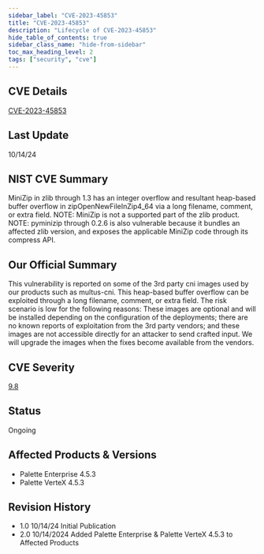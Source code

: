 ```yaml
---
sidebar_label: "CVE-2023-45853"
title: "CVE-2023-45853"
description: "Lifecycle of CVE-2023-45853"
hide_table_of_contents: true
sidebar_class_name: "hide-from-sidebar"
toc_max_heading_level: 2
tags: ["security", "cve"]
---
```


## CVE Details

[CVE-2023-45853](https://nvd.nist.gov/vuln/detail/CVE-2023-45853)

## Last Update

10/14/24

## NIST CVE Summary

MiniZip in zlib through 1.3 has an integer overflow and resultant heap-based buffer overflow in zipOpenNewFileInZip4_64
via a long filename, comment, or extra field. NOTE: MiniZip is not a supported part of the zlib product. NOTE: pyminizip
through 0.2.6 is also vulnerable because it bundles an affected zlib version, and exposes the applicable MiniZip code
through its compress API.

## Our Official Summary

This vulnerability is reported on some of the 3rd party cni images used by our products such as multus-cni. This heap-based buffer overflow can be exploited through a long filename, comment, or extra field.  The risk scenario is low for the following reasons: These images are optional and will be installed depending on the configuration of the deployments; there are no known reports of exploitation from the 3rd party vendors; and these images are not accessible directly for an attacker to send crafted input. We will upgrade the images when the fixes become available from the vendors.

## CVE Severity

[9.8](https://nvd.nist.gov/vuln/detail/CVE-2023-45853)

## Status

Ongoing

## Affected Products & Versions

- Palette Enterprise 4.5.3
- Palette VerteX 4.5.3

## Revision History

- 1.0 10/14/24 Initial Publication
- 2.0 10/14/2024 Added Palette Enterprise & Palette VerteX 4.5.3 to Affected Products

